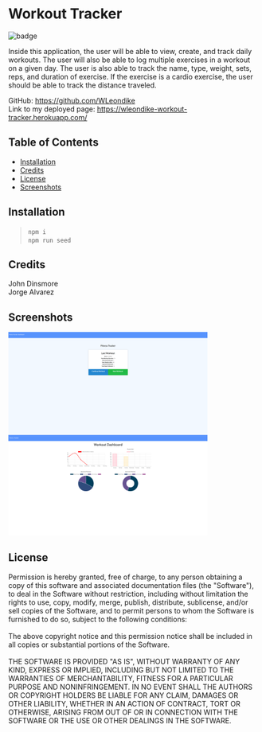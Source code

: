 # Workout Tracker

  ![badge](https://img.shields.io/badge/License-MIT-blue)

  Inside this application, the user will be able to view, create, and track daily workouts. The user will also be able to log multiple exercises in a workout on a given day. The user is also able to track the name, type, weight, sets, reps, and duration of exercise. If the exercise is a cardio exercise, the user should be able to track the distance traveled.

  GitHub: https://github.com/WLeondike <br>
  Link to my deployed page: https://wleondike-workout-tracker.herokuapp.com/
  

  ## Table of Contents

  * [Installation](#installation)
  * [Credits](#credits)
  * [License](#license)
  * [Screenshots](#screenshots)
  

  ## Installation
  
  > ``` npm i ``` <br> ``` npm run seed ```
  
  
  ## Credits
  
  John Dinsmore <br> Jorge Alvarez
  

  ## Screenshots

  <img src =".\public\assets\images\homePage.png" width="400">
  <img src =".\public\assets\images\dashboard.png" width="400">


  ## License
  
  Permission is hereby granted, free of charge, to any person obtaining a copy of this software and associated documentation files (the "Software"), to deal in the Software without restriction, including without limitation the rights to use, copy, modify, merge, publish, distribute, sublicense, and/or sell copies of the Software, and to permit persons to whom the Software is furnished to do so, subject to the following conditions: <br> <br> The above copyright notice and this permission notice shall be included in all copies or substantial portions of the Software. <br> <br> THE SOFTWARE IS PROVIDED "AS IS", WITHOUT WARRANTY OF ANY KIND, EXPRESS OR IMPLIED, INCLUDING BUT NOT LIMITED TO THE WARRANTIES OF MERCHANTABILITY, FITNESS FOR A PARTICULAR PURPOSE AND NONINFRINGEMENT. IN NO EVENT SHALL THE AUTHORS OR COPYRIGHT HOLDERS BE LIABLE FOR ANY CLAIM, DAMAGES OR OTHER LIABILITY, WHETHER IN AN ACTION OF CONTRACT, TORT OR OTHERWISE, ARISING FROM OUT OF OR IN CONNECTION WITH THE SOFTWARE OR THE USE OR OTHER DEALINGS IN THE SOFTWARE.